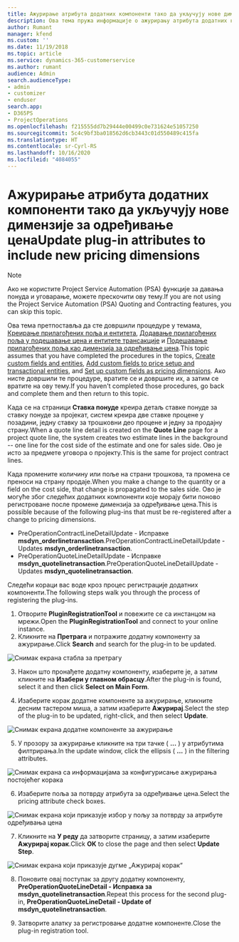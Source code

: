 ```yaml
---
title: Ажурирање атрибута додатних компоненти тако да укључују нове димензије за одређивање цена
description: Ова тема пружа информације о ажурирању атрибута додатних компоненти за димензије одређивања цена.
author: Rumant
manager: kfend
ms.custom: ''
ms.date: 11/19/2018
ms.topic: article
ms.service: dynamics-365-customerservice
ms.author: rumant
audience: Admin
search.audienceType:
- admin
- customizer
- enduser
search.app:
- D365PS
- ProjectOperations
ms.openlocfilehash: f215555dd7b29444e00499c0e731624e51057250
ms.sourcegitcommit: 5c4c9bf3ba018562d6cb3443c01d550489c415fa
ms.translationtype: HT
ms.contentlocale: sr-Cyrl-RS
ms.lasthandoff: 10/16/2020
ms.locfileid: "4084055"
---
```

# <a name="update-plug-in-attributes-to-include-new-pricing-dimensions"></a><span data-ttu-id="7b426-103">Ажурирање атрибута додатних компоненти тако да укључују нове димензије за одређивање цена</span><span class="sxs-lookup"><span data-stu-id="7b426-103">Update plug-in attributes to include new pricing dimensions</span></span>

> [!NOTE]
> <span data-ttu-id="7b426-104">Ако не користите Project Service Automation (PSA) функције за давања понуда и уговарање, можете прескочити ову тему.</span><span class="sxs-lookup"><span data-stu-id="7b426-104">If you are not using the Project Service Automation (PSA) Quoting and Contracting features, you can skip this topic.</span></span>

<span data-ttu-id="7b426-105">Ова тема претпоставља да сте довршили процедуре у темама, [Креирање прилагођених поља и ентитета](create-custom-fields-entities.md), [Додавање прилагођених поља у подешавање цена и ентитете трансакције](field-references.md) и [Подешавање прилагођених поља као димензија за одређивање цена](set-up-pricing-dimensions.md).</span><span class="sxs-lookup"><span data-stu-id="7b426-105">This topic assumes that you have completed the procedures in the topics, [Create custom fields and entities](create-custom-fields-entities.md), [Add custom fields to price setup and transactional entities](field-references.md), and [Set up custom fields as pricing dimensions](set-up-pricing-dimensions.md).</span></span> <span data-ttu-id="7b426-106">Ако нисте довршили те процедуре, вратите се и довршите их, а затим се вратите на ову тему.</span><span class="sxs-lookup"><span data-stu-id="7b426-106">If you haven't completed those procedures, go back and complete them and then return to this topic.</span></span>

<span data-ttu-id="7b426-107">Када се на страници **Ставка понуде** креира детаљ ставке понуде за ставку понуде за пројекат, систем креира две ставке процене у позадини, једну ставку за трошковни део процене и једну за продајну страну.</span><span class="sxs-lookup"><span data-stu-id="7b426-107">When a quote line detail is created on the **Quote Line** page for a project quote line, the system creates two estimate lines in the background -- one line for the cost side of the estimate and one for sales side.</span></span> <span data-ttu-id="7b426-108">Ово је исто за предмете уговора о пројекту.</span><span class="sxs-lookup"><span data-stu-id="7b426-108">This is the same  for project contract lines.</span></span>

<span data-ttu-id="7b426-109">Када промените количину или поље на страни трошкова, та промена се преноси на страну продаје.</span><span class="sxs-lookup"><span data-stu-id="7b426-109">When you make a change to the quantity or a field on the cost side, that change is propagated to the sales side.</span></span> <span data-ttu-id="7b426-110">Ово је могуће због следећих додатних компоненти које морају бити поново регистроване после промене димензија за одређивање цена.</span><span class="sxs-lookup"><span data-stu-id="7b426-110">This is possible because of the following plug-ins that must be re-registered after a change to pricing dimensions.</span></span>

- <span data-ttu-id="7b426-111">PreOperationContractLineDetailUpdate - Исправке **msdyn_orderlinetransaction**.</span><span class="sxs-lookup"><span data-stu-id="7b426-111">PreOperationContractLineDetailUpdate - Updates **msdyn_orderlinetransaction**.</span></span>
- <span data-ttu-id="7b426-112">PreOperationQuoteLineDetailUpdate - Исправке **msdyn_quotelinetransaction**.</span><span class="sxs-lookup"><span data-stu-id="7b426-112">PreOperationQuoteLineDetailUpdate - Updates **msdyn_quotelinetransaction**.</span></span>

<span data-ttu-id="7b426-113">Следећи кораци вас воде кроз процес регистрације додатних компоненти.</span><span class="sxs-lookup"><span data-stu-id="7b426-113">The following steps walk you through the process of registering the plug-ins.</span></span>

1. <span data-ttu-id="7b426-114">Отворите **PluginRegistrationTool** и повежите се са инстанцом на мрежи.</span><span class="sxs-lookup"><span data-stu-id="7b426-114">Open the **PluginRegistrationTool** and connect to your online instance.</span></span>
2. <span data-ttu-id="7b426-115">Кликните на **Претрага** и потражите додатну компоненту за ажурирање.</span><span class="sxs-lookup"><span data-stu-id="7b426-115">Click **Search** and search for the plug-in to be updated.</span></span>

 ![Снимак екрана стабла за претрагу](media/PRT-1.png)

3. <span data-ttu-id="7b426-117">Након што пронађете додатну компоненту, изаберите је, а затим кликните на **Изабери у главном обрасцу**.</span><span class="sxs-lookup"><span data-stu-id="7b426-117">After the plug-in is found, select it and then click **Select on Main Form**.</span></span>

4. <span data-ttu-id="7b426-118">Изаберите корак додатне компоненте за ажурирање, кликните десним тастером миша, а затим изаберите **Ажурирај**.</span><span class="sxs-lookup"><span data-stu-id="7b426-118">Select the step of the plug-in to be updated, right-click, and then select **Update**.</span></span>

 ![Снимак екрана додатне компоненте за ажурирање](media/PRT-2.png)
 
5. <span data-ttu-id="7b426-120">У прозору за ажурирање кликните на три тачке ( **...** ) у атрибутима филтрирања.</span><span class="sxs-lookup"><span data-stu-id="7b426-120">In the update window, click the ellipsis ( **...** ) in the filtering attributes.</span></span>

 ![Снимак екрана са информацијама за конфигурисање ажурирања постојећег корака](media/PRT-3.png)
 
6. <span data-ttu-id="7b426-122">Изаберите поља за потврду атрибута за одређивање цена.</span><span class="sxs-lookup"><span data-stu-id="7b426-122">Select the pricing attribute check boxes.</span></span>

 ![Снимак екрана који приказује избор у пољу за потврду за атрибуте одређивања цена](media/PRT-4.png)

7. <span data-ttu-id="7b426-124">Кликните на **У реду** да затворите страницу, а затим изаберите **Ажурирај корак**.</span><span class="sxs-lookup"><span data-stu-id="7b426-124">Click **OK** to close the page and then select **Update Step**.</span></span>

 ![Снимак екрана који приказује дугме „Ажурирај корак“](media/PRT-5.png)
 
8. <span data-ttu-id="7b426-126">Поновите овај поступак за другу додатну компоненту, **PreOperationQuoteLineDetail - Исправка за msdyn_quotelinetransaction**.</span><span class="sxs-lookup"><span data-stu-id="7b426-126">Repeat this process for the second plug-in, **PreOperationQuoteLineDetail - Update of msdyn_quotelinetransaction**.</span></span>

9. <span data-ttu-id="7b426-127">Затворите алатку за регистровање додатне компоненте.</span><span class="sxs-lookup"><span data-stu-id="7b426-127">Close the plug-in registration tool.</span></span>


